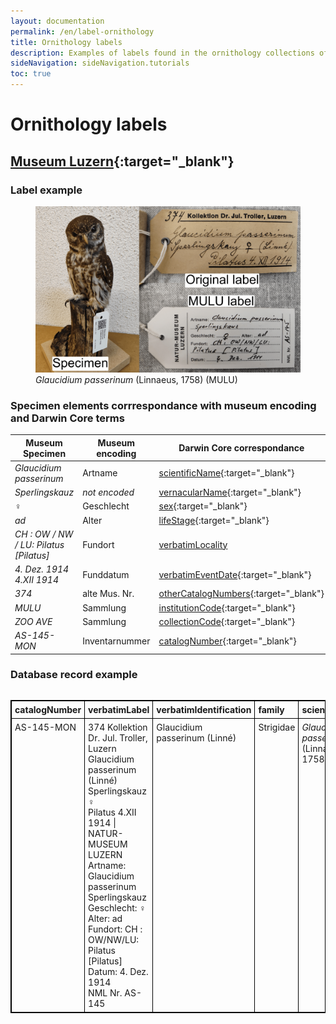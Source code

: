 ```yaml
---
layout: documentation
permalink: /en/label-ornithology
title: Ornithology labels
description: Examples of labels found in the ornithology collections of Switzerland and their corresponding Darwin Core encoding
sideNavigation: sideNavigation.tutorials
toc: true
---
```



<head>
  <!-- Lightbox2 CSS -->
  <link href="https://cdnjs.cloudflare.com/ajax/libs/lightbox2/2.11.3/css/lightbox.min.css" rel="stylesheet">
  <!-- Your existing CSS -->
  
  <!-- Lightbox2 JavaScript -->
  <script src="https://cdnjs.cloudflare.com/ajax/libs/lightbox2/2.11.3/js/lightbox-plus-jquery.min.js"></script>
  <!-- Your existing JavaScript -->
</head>

# Ornithology labels

## [Museum Luzern](/institution/582f1eda-5673-4265-87ac-6a164cd8d193){:target="_blank"}

### Label example

<figure class="has-text-centered">
  <a href="/assets/images/categories/Label_Ornitho_MULU.png" data-lightbox="image-1" data-title='Tamara Emmenegger / <a href="https://naturmuseum.lu.ch/Sammlung_und_Forschung" target="_blank">Museum Luzern</a>'>
    <img src="/assets/images/categories/Label_Ornitho_MULU.png" alt="<i>Glaucidium passerinum</i> (Linnaeus, 1758) (MULU)" style="max-width: 100%; height: auto; cursor: zoom-in;" />
  </a>
  <figcaption><i>Glaucidium passerinum</i> (Linnaeus, 1758) (MULU)</figcaption>
</figure>

### Specimen elements corrrespondance with museum encoding and Darwin Core terms

| Museum Specimen | Museum encoding | Darwin Core correspondance |
| --------------- | --------------- | -------------------------- |
| _Glaucidium passerinum_ | Artname | [scientificName](https://dwc.tdwg.org/terms/#dwc:scientificName){:target="_blank"} |
| _Sperlingskauz_ | _not encoded_ | [vernacularName](https://dwc.tdwg.org/terms/#dwc:vernacularName){:target="_blank"} |
| _♀_ | Geschlecht | [sex](https://dwc.tdwg.org/terms/#dwc:sex){:target="_blank"} |
| _ad_ | Alter | [lifeStage](https://dwc.tdwg.org/terms/#dwc:lifeStage){:target="_blank"} |
| _CH : OW / NW / LU: Pilatus [Pilatus]_ | Fundort | [verbatimLocality](https://dwc.tdwg.org/terms/#dwc:verbatimLocality) |
| _4. Dez. 1914_<br> _4.XII 1914_ | Funddatum | [verbatimEventDate](https://dwc.tdwg.org/terms/#dwc:verbatimEventDate){:target="_blank"} |
| _374_ | alte Mus. Nr. | [otherCatalogNumbers](https://dwc.tdwg.org/terms/#dwc:otherCatalogNumbers){:target="_blank"} |
| _MULU_ | Sammlung | [institutionCode](https://dwc.tdwg.org/terms/#dwc:institutionCode){:target="_blank"} |
| _ZOO AVE_ | Sammlung | [collectionCode](https://dwc.tdwg.org/terms/#dwc:collectionCode){:target="_blank"} |
| _AS-145-MON_ | Inventarnummer | [catalogNumber](https://dwc.tdwg.org/terms/#dwc:catalogNumber){:target="_blank"} |

### Database record example


<div style="overflow-x: auto; overflow-y: auto;">
  <table style="background-color: {{ site.data.colors.lightgreen.transparency }}; width: 100%; border-collapse: collapse; border: 1px solid black;">
    <tr>
      <th style="text-align: left; vertical-align: middle; border: 1px solid black; padding: 5px; background-color: {{ site.data.colors.lightgreen.background }};">catalogNumber</th>
      <th style="text-align: left; vertical-align: middle; border: 1px solid black; padding: 5px; background-color: {{ site.data.colors.lightgreen.background }};">verbatimLabel</th>
      <th style="text-align: left; vertical-align: middle; border: 1px solid black; padding: 5px; background-color: {{ site.data.colors.lightgreen.background }};">verbatimIdentification</th>
      <th style="text-align: left; vertical-align: middle; border: 1px solid black; padding: 5px; background-color: {{ site.data.colors.lightgreen.background }};">family</th>
      <th style="text-align: left; vertical-align: middle; border: 1px solid black; padding: 5px; background-color: {{ site.data.colors.lightgreen.background }};">scientificName</th>
      <th style="text-align: left; vertical-align: middle; border: 1px solid black; padding: 5px; background-color: {{ site.data.colors.lightgreen.background }};">genus</th>
      <th style="text-align: left; vertical-align: middle; border: 1px solid black; padding: 5px; background-color: {{ site.data.colors.lightgreen.background }};">specificEpithet</th>
      <th style="text-align: left; vertical-align: middle; border: 1px solid black; padding: 5px; background-color: {{ site.data.colors.lightgreen.background }};">scientificNameAuthorship</th>
      <th style="text-align: left; vertical-align: middle; border: 1px solid black; padding: 5px; background-color: {{ site.data.colors.lightgreen.background }};">vernacularName</th>
      <th style="text-align: left; vertical-align: middle; border: 1px solid black; padding: 5px; background-color: {{ site.data.colors.lightgreen.background }};">recordedBy</th>
      <th style="text-align: left; vertical-align: middle; border: 1px solid black; padding: 5px; background-color: {{ site.data.colors.lightgreen.background }};">verbatimLocality</th>
      <th style="text-align: left; vertical-align: middle; border: 1px solid black; padding: 5px; background-color: {{ site.data.colors.lightgreen.background }};">locality</th>
      <th style="text-align: left; vertical-align: middle; border: 1px solid black; padding: 5px; background-color: {{ site.data.colors.lightgreen.background }};">verbatimEventDate</th>
      <th style="text-align: left; vertical-align: middle; border: 1px solid black; padding: 5px; background-color: {{ site.data.colors.lightgreen.background }};">eventDate</th>
      <th style="text-align: left; vertical-align: middle; border: 1px solid black; padding: 5px; background-color: {{ site.data.colors.lightgreen.background }};">day</th>
      <th style="text-align: left; vertical-align: middle; border: 1px solid black; padding: 5px; background-color: {{ site.data.colors.lightgreen.background }};">month</th>
      <th style="text-align: left; vertical-align: middle; border: 1px solid black; padding: 5px; background-color: {{ site.data.colors.lightgreen.background }};">year</th>
      <th style="text-align: left; vertical-align: middle; border: 1px solid black; padding: 5px; background-color: {{ site.data.colors.lightgreen.background }};">basisOfRecord</th>
    </tr>
    <tr>
      <td style="border: 1px solid black; vertical-align: top; padding: 5px;">AS-145-MON</td>
      <td style="border: 1px solid black; vertical-align: top; padding: 5px;">374 Kollektion Dr. Jul. Troller, Luzern<br> Glaucidium passerinum (Linné)<br> Sperlingskauz ♀<br> Pilatus 4.XII 1914 | NATUR-MUSEUM LUZERN<br> Artname: Glaucidium passerinum<br> Sperlingskauz<br> Geschlecht: ♀ Alter: ad<br> Fundort: CH : OW/NW/LU: Pilatus [Pilatus]<br> Datum: 4. Dez. 1914<br> NML Nr. AS-145</td>
      <td style="border: 1px solid black; vertical-align: top; padding: 5px;">Glaucidium passerinum (Linné)</td>
      <td style="border: 1px solid black; vertical-align: top; padding: 5px;">Strigidae</td>
      <td style="border: 1px solid black; vertical-align: top; padding: 5px;"><i>Glaucidium passerinum</i> (Linnaeus, 1758)</td>
      <td style="border: 1px solid black; vertical-align: top; padding: 5px;">Glaucidium</td>
      <td style="border: 1px solid black; vertical-align: top; padding: 5px;">passerinum</td>
      <td style="border: 1px solid black; vertical-align: top; padding: 5px;">(Linnaeus, 1758)</td>
      <td style="border: 1px solid black; vertical-align: top; padding: 5px;">Sperlingskauz | Chevechette d'Europe | Civetta nana</td>
      <td style="border: 1px solid black; vertical-align: top; padding: 5px;"></td>
      <td style="border: 1px solid black; vertical-align: top; padding: 5px;">Pilatus | CH : OW/NW/LU: Pilatus [Pilatus]</td>
      <td style="border: 1px solid black; vertical-align: top; padding: 5px;">Pilatus</td>
      <td style="border: 1px solid black; vertical-align: top; padding: 5px;">4. Dez. 1914 | 4.XII 1914</td>
      <td style="border: 1px solid black; vertical-align: top; padding: 5px;">1914-12-04</td>
      <td style="border: 1px solid black; vertical-align: top; padding: 5px;">04</td>
      <td style="border: 1px solid black; vertical-align: top; padding: 5px;">12</td>
      <td style="border: 1px solid black; vertical-align: top; padding: 5px;">1914</td>
      <td style="border: 1px solid black; vertical-align: top; padding: 5px;">PreservedSpecimen</td>
    </tr>
  </table>
</div>
